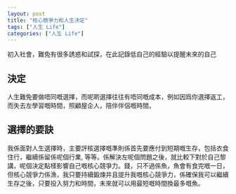 ```yaml
---
layout: post
title: "核心競爭力和人生決定"
tags: ["人生 Life"]
categories: ["人生 Life"]
---
```


初入社會，難免有很多誘惑和試探，在此記錄低自己的經驗以提醒未來的自己

## 決定

人生難免要做唔同嘅選擇，而呢啲選擇往往有唔同嘅成本，例如因爲你選擇返工，而失去左學習嘅時間，照顧屋企人，陪伴伴侶嘅時間。

## 選擇的要訣

我係面對人生選擇時，主要評核選擇嘅準則係首先要應付到短期嘅生存，包括衣食住行，繼續係留係呢個行業, 等等。係解決左呢個問題之後，就比較下對於自己黎講，呢個決定點樣影響自己嘅核心競爭力。錢，只不過係魚，魚會有食完嘅一日，但核心競爭力係漁，我只要持續鍛煉并且提升我嘅核心競爭力，係確保我可以繼續生存之後，只要投入努力和時間，未來就可以用最短嘅時間換最多嘅魚。